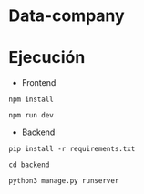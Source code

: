 # Data-company

# Ejecución

- Frontend

```
npm install
```

```
npm run dev
```

- Backend

```
pip install -r requirements.txt
```

```
cd backend
```

```
python3 manage.py runserver
```
